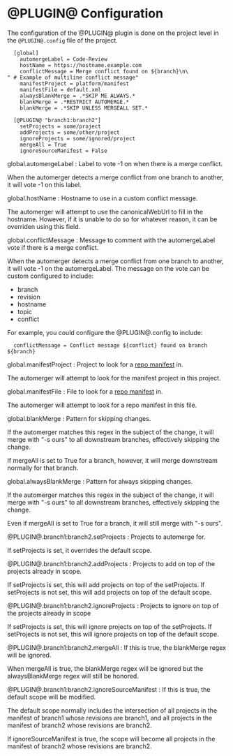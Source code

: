 @PLUGIN@ Configuration
======================

The configuration of the @PLUGIN@ plugin is done on the project level in
the `@PLUGIN@.config` file of the project.

```
  [global]
    automergeLabel = Code-Review
    hostName = https://hostname.example.com
    conflictMessage = Merge conflict found on ${branch}\n\
" # Example of multiline conflict message" 
    manifestProject = platform/manifest
    manifestFile = default.xml
    alwaysBlankMerge = .*SKIP ME ALWAYS.*
    blankMerge = .*RESTRICT AUTOMERGE.*
    blankMerge = .*SKIP UNLESS MERGEALL SET.*
  
  [@PLUGIN@ "branch1:branch2"]
    setProjects = some/project
    addProjects = some/other/project
    ignoreProjects = some/ignored/project
    mergeAll = True
    ignoreSourceManifest = False
```

global.automergeLabel
: Label to vote -1 on when there is a merge conflict.

  When the automerger detects a merge conflict from one branch to another, it
  will vote -1 on this label.

global.hostName
: Hostname to use in a custom conflict message.

  The automerger will attempt to use the canonicalWebUrl to fill in the
  hostname. However, if it is unable to do so for whatever reason, it can be
  overriden using this field.

global.conflictMessage
: Message to comment with the automergeLabel vote if there is a merge conflict.

  When the automerger detects a merge conflict from one branch to another, it
  will vote -1 on the automergeLabel. The message on the vote can be custom
  configured to include:
  
  - branch
  - revision
  - hostname
  - topic
  - conflict
  
  For example, you could configure the @PLUGIN@.config to include:
  
  ```
    conflictMessage = Conflict message ${conflict} found on branch ${branch}
  ```

global.manifestProject
: Project to look for a [repo manifest][1] in.

  The automerger will attempt to look for the manifest project in this project.

global.manifestFile
: File to look for a [repo manifest][1] in.

  The automerger will attempt to look for a repo manifest in this file.
  
[1]: https://gerrit.googlesource.com/git-repo/

global.blankMerge
: Pattern for skipping changes.

  If the automerger matches this regex in the subject of the change, it will
  merge with "-s ours" to all downstream branches, effectively skipping the
  change. 
  
  If mergeAll is set to True for a branch, however, it will merge downstream
  normally for that branch.

global.alwaysBlankMerge
: Pattern for always skipping changes.

  If the automerger matches this regex in the subject of the change, it will
  merge with "-s ours" to all downstream branches, effectively skipping the
  change.
  
  Even if mergeAll is set to True for a branch, it will still merge with
  "-s ours".
  
@PLUGIN@.branch1:branch2.setProjects
: Projects to automerge for.

  If setProjects is set, it overrides the default scope.
  
@PLUGIN@.branch1:branch2.addProjects
: Projects to add on top of the projects already in scope.

  If setProjects is set, this will add projects on top of the setProjects.
  If setProjects is not set, this will add projects on top of the default scope.
  
@PLUGIN@.branch1:branch2.ignoreProjects
: Projects to ignore on top of the projects already in scope

  If setProjects is set, this will ignore projects on top of the setProjects.
  If setProjects is not set, this will ignore projects on top of the default
  scope.
  
@PLUGIN@.branch1:branch2.mergeAll
: If this is true, the blankMerge regex will be ignored.

  When mergeAll is true, the blankMerge regex will be ignored but the
  alwaysBlankMerge regex will still be honored.
  
@PLUGIN@.branch1:branch2.ignoreSourceManifest
: If this is true, the default scope will be modified.

  The default scope normally includes the intersection of all projects in the
  manifest of branch1 whose revisions are branch1, and all projects in the
  manifest of branch2 whose revisions are branch2. 
  
  If ignoreSourceManifest is true, the scope will become all projects in the
  manifest of branch2 whose revisions are branch2. 